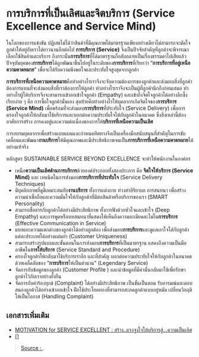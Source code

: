 
การบริการที่เป็นเลิศและจิตบริการ (Service Excellence and Service Mind)
=====

ในโลกของการแข่งขัน ปฏิเสธไม่ได้ว่าสินค้าที่มีคุณภาพได้มาตรฐานเพียงอย่างเดียวไม่สามารถจะมัดใจลูกค้าให้อยู่กับเราได้ยาวนานอีกต่อไป **การบริการ (Service)**  จึงเป็นปัจจัยสำคัญที่ลูกค้าจะพิจารณาเลือกใช้สินค้าและบริการ  ถึงกระนั้น**การบริการ**ที่ได้มาตรฐานก็กลับกลายเป็นเรื่องธรรมดาไปเสียแล้ว ปัจจุบันยุคของ**การบริการ**ได้ถูกพัฒนาขึ้นไปอยู่ในระดับของ**การบริการ**ที่เรียกว่า “**การบริการที่อยู่เหนือความคาดหมาย**” เพื่อจะได้รับความพึงพอใจและประทับใจสูงสุดจากลูกค้า

**การบริการที่เหนือความคาดหมาย**คือทำอย่างไรเราจึงจะจับความต้องการของลูกค้าและส่งมอบสิ่งที่ลูกค้าต้องการแทนที่จะส่งมอบสิ่งที่เราต้องการให้ลูกค้า ทำอย่างไรเราจึงจะเป็นผู้ที่ลูกค้านึกถึงก่อนเสมอ ทำอย่างไรผู้ให้บริการจึงจะสามารถเข้าอกเข้าใจลูกค้า (Empathy) และเข้าถึงจิตใจลูกค้าได้อย่างลึกซึ้ง เรียกง่าย ๆ คือ การซื้อใจลูกค้านั่นเอง สุดท้ายคือทำอย่างไรให้บุคลากรเกิดจิตใจของ**การบริการ (Service Mind)**  เพื่อพร้อมที่จะส่งมอบ**การบริการ**ที่ประทับใจ (Service Delivery) เพื่อการครองใจลูกค้าให้กลับมาใช้บริการและบอกต่อความประทับใจให้กับลูกค้าในอนาคต ซึ่งสิ่งเหล่านี้ต้องอาศัยการสร้าง การคงอยู่และความต่อเนื่องของการให้**บริการที่เหนือความเป็นเลิศ**

การอบรมบุคลากรเพื่อสร้างแบบแผนและกำหนดทิศทางจึงเป็นเครื่องมือสนับสนุนที่สำคัญในการขับเคลื่อนและพัฒนา**งานบริการ**ให้มีคุณภาพและมีประสิทธิภาพจนเป็น**การบริการที่เหนือความคาดหมาย**ได้อย่างแท้จริง

หลักสูตร SUSTAINABLE SERVICE BEYOND EXCELLENCE  จะทำให้พนักงานในองค์กร  

-   เหนือ**ความเป็นเลิศด้านการบริการ**ด้วยองค์ประกอบทั้งสองประการ คือ  **จิตใจให้บริการ (Service Mind)**  และ เทคนิคในการส่งมอบ**การบริการที่ประทับใจ**  (Service Delivery Techniques)
-   มีบุคลิกภาพที่ดูดีเหมาะสมกับ**งานบริการ** ทั้งการแต่งกาย ท่วงท่าอิริยาบถ การสนทนา เพื่อสร้างความน่าเชื่อถือและความมั่นใจให้กับลูกค้าที่มีต่อสินค้าหรือบริการของเรา (SMART Personality)
-   สามารถสื่อสารกับลูกค้าได้อย่างมีประสิทธิภาพ ทั้งการฟังด้วยหัวใจและเข้าใจ (Deep Empathy) และการพูดหรือบทสนทนาที่แสดงให้เห็นถึงความละเมียดละไมใน**การบริการ**  (Effective Communication in Service)
-   แยกแยะความแตกต่างของลูกค้าได้อย่างถูกต้อง เพื่อส่งมอบ**การบริการ**และดูแลเอาใจใส่กับลูกค้าแต่ละประเภทได้อย่างแม่นยำ (Customer Uniqueness)
-   สามารถสร้างรูปแบบและขั้นตอนในการส่งมอบ**การบริการ**ที่เป็นมาตรฐาน แสดงถึงความเป็นมืออาชีพใน**การให้บริการ**  (Service Standard and Procedure)
-   ครองใจลูกค้าให้กลับมาใช้บริการเราอีก และที่สำคัญ บอกต่อความประทับใจให้กับลูกค้าในอนาคตด้วยเคล็ดลับของ “**การบริการ**ให้เป็นตำนาน” (Legendary Service)
-   จัดการกับข้อมูลของลูกค้า (Customer Profile ) และนำข้อมูลที่มีค่านั้นกลับมาใช้เพื่อรักษาลูกค้าไว้กับเราอย่างยั่งยืน
-   จัดการกับคำร้องทุกข์ (Complaint) ได้อย่างมีประสิทธิภาพ เป็นขั้นเป็นตอน รับอารมณ์และตอบสนองลูกค้าได้อย่างเข้าอกเข้าใจ ฝึกใช้ประโยคทองที่สามารถสะกดลูกค้าแบบอยู่หมัด เปลี่ยนวิกฤติให้เป็นโอกาส (Handling Complaint)

## เอกสารเพิ่มเติม
- [MOTIVATION for SERVICE EXCELLENT : สร้าง..แรงจูงใจให้บริการสู่...ความเป็นเลิศ](http://www.challengeto.com/attachments/view/?attach_id=123812)
- []

> [Source : ](https://).
<!--stackedit_data:
eyJoaXN0b3J5IjpbLTgxODIxMjI1OCwtNDMxMDIyNjI3XX0=
-->